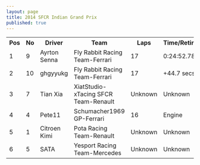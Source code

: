 ```yaml
---
layout: page
title: 2014 SFCR Indian Grand Prix
published: true
---
```


<font size="2">
<table>
  <tr>
    <th>Pos</th>
    <th>No</th>
    <th>Driver</th>
    <th>Team</th>
    <th>Laps</th>
    <th>Time/Retired</th>
    <th>Grid</th>
  </tr>
  <tr>
    <td>1</td>
    <td>9</td>
    <td>Ayrton Senna</td>
    <td>Fly Rabbit Racing Team-Ferrari</td>
    <td>17</td>
    <td>0:24:52.788</td>
    <td>1</td>
  </tr>
  <tr>
    <td>2</td>
    <td>10</td>
    <td>ghgyyukg</td>
    <td>Fly Rabbit Racing Team-Ferrari</td>
    <td>17</td>
    <td>+44.7 secs</td>
    <td>2</td>
  </tr>
  <tr>
    <td>3</td>
    <td>7</td>
    <td>Tian Xia</td>
    <td>XiatStudio-xTacing SFCR Team-Renault</td>
    <td>Unknown</td>
    <td>Unknown</td>
    <td>3</td>
  </tr>
  <tr>
    <td>4</td>
    <td>4</td>
    <td>Pete11</td>
    <td>Schumacher1969 GP-Ferrari</td>
    <td>16</td>
    <td>Engine</td>
    <td>5</td>
  </tr>
  <tr>
    <td>5</td>
    <td>1</td>
    <td>Citroen Kimi</td>
    <td>Pota Racing Team-Renault</td>
    <td>Unknown</td>
    <td>Unknown</td>
    <td>4</td>
  </tr>
  <tr>
    <td>6</td>
    <td>5</td>
    <td>SATA</td>
    <td>Yesport Racing Team-Mercedes</td>
    <td>Unknown</td>
    <td>Unknown</td>
    <td>6</td>
  </tr>
</table>
</font>